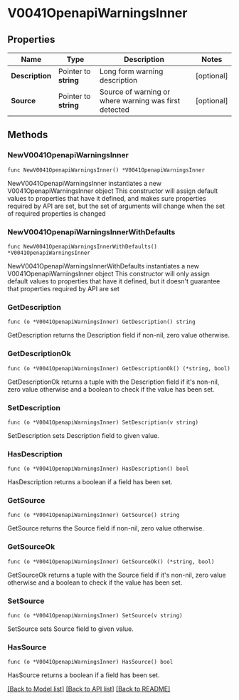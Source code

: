 # V0041OpenapiWarningsInner

## Properties

Name | Type | Description | Notes
------------ | ------------- | ------------- | -------------
**Description** | Pointer to **string** | Long form warning description | [optional] 
**Source** | Pointer to **string** | Source of warning or where warning was first detected | [optional] 

## Methods

### NewV0041OpenapiWarningsInner

`func NewV0041OpenapiWarningsInner() *V0041OpenapiWarningsInner`

NewV0041OpenapiWarningsInner instantiates a new V0041OpenapiWarningsInner object
This constructor will assign default values to properties that have it defined,
and makes sure properties required by API are set, but the set of arguments
will change when the set of required properties is changed

### NewV0041OpenapiWarningsInnerWithDefaults

`func NewV0041OpenapiWarningsInnerWithDefaults() *V0041OpenapiWarningsInner`

NewV0041OpenapiWarningsInnerWithDefaults instantiates a new V0041OpenapiWarningsInner object
This constructor will only assign default values to properties that have it defined,
but it doesn't guarantee that properties required by API are set

### GetDescription

`func (o *V0041OpenapiWarningsInner) GetDescription() string`

GetDescription returns the Description field if non-nil, zero value otherwise.

### GetDescriptionOk

`func (o *V0041OpenapiWarningsInner) GetDescriptionOk() (*string, bool)`

GetDescriptionOk returns a tuple with the Description field if it's non-nil, zero value otherwise
and a boolean to check if the value has been set.

### SetDescription

`func (o *V0041OpenapiWarningsInner) SetDescription(v string)`

SetDescription sets Description field to given value.

### HasDescription

`func (o *V0041OpenapiWarningsInner) HasDescription() bool`

HasDescription returns a boolean if a field has been set.

### GetSource

`func (o *V0041OpenapiWarningsInner) GetSource() string`

GetSource returns the Source field if non-nil, zero value otherwise.

### GetSourceOk

`func (o *V0041OpenapiWarningsInner) GetSourceOk() (*string, bool)`

GetSourceOk returns a tuple with the Source field if it's non-nil, zero value otherwise
and a boolean to check if the value has been set.

### SetSource

`func (o *V0041OpenapiWarningsInner) SetSource(v string)`

SetSource sets Source field to given value.

### HasSource

`func (o *V0041OpenapiWarningsInner) HasSource() bool`

HasSource returns a boolean if a field has been set.


[[Back to Model list]](../README.md#documentation-for-models) [[Back to API list]](../README.md#documentation-for-api-endpoints) [[Back to README]](../README.md)


